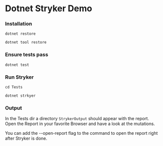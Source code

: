 
# Dotnet Stryker Demo

### Installation

`dotnet restore`

`dotnet tool restore`

### Ensure tests pass

`dotnet test`

### Run Stryker

`cd Tests` 

`dotnet strkyer`

### Output

In the Tests dir a directory `StrykerOutput` should appear with the report.
Open the Report in your favorite Browser and have a look at the mutations. 

You can add the --open-report flag to the command to open the report right after Stryker is done.